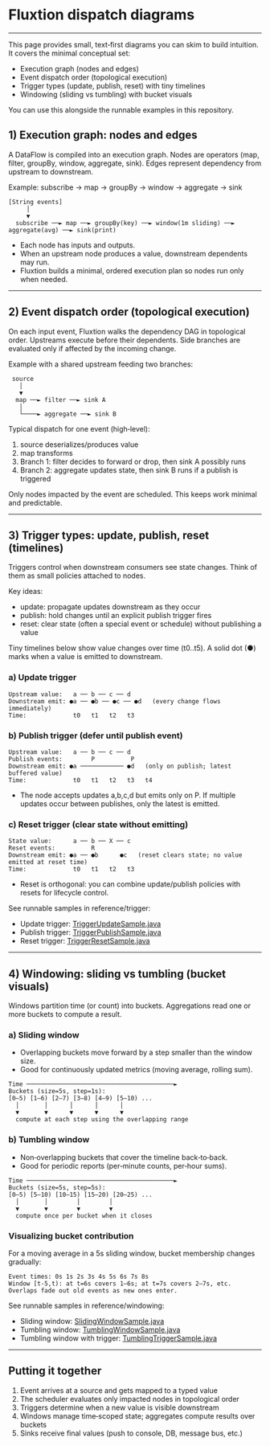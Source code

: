# Fluxtion dispatch diagrams
---

This page provides small, text‑first diagrams you can skim to build intuition.
It covers the minimal conceptual set:

- Execution graph (nodes and edges)
- Event dispatch order (topological execution)
- Trigger types (update, publish, reset) with tiny timelines
- Windowing (sliding vs tumbling) with bucket visuals

You can use this alongside the runnable examples in this repository.

## 1) Execution graph: nodes and edges

A DataFlow is compiled into an execution graph. Nodes are operators (map, filter, groupBy, window, aggregate, sink).
Edges represent dependency from upstream to downstream.

Example: subscribe → map → groupBy → window → aggregate → sink

```
[String events]
     │
     ▼
  subscribe ──► map ──► groupBy(key) ──► window(1m sliding) ──► aggregate(avg) ──► sink(print)
```

- Each node has inputs and outputs.
- When an upstream node produces a value, downstream dependents may run.
- Fluxtion builds a minimal, ordered execution plan so nodes run only when needed.

---

## 2) Event dispatch order (topological execution)

On each input event, Fluxtion walks the dependency DAG in topological order. Upstreams execute before their dependents.
Side branches are evaluated only if affected by the incoming change.

Example with a shared upstream feeding two branches:

```
 source
   │
   ▼
  map ──► filter ──► sink A
   │
   └────► aggregate ──► sink B
```

Typical dispatch for one event (high‑level):

1. source deserializes/produces value
1. map transforms
1. Branch 1: filter decides to forward or drop, then sink A possibly runs
1. Branch 2: aggregate updates state, then sink B runs if a publish is triggered

Only nodes impacted by the event are scheduled. This keeps work minimal and predictable.

---

## 3) Trigger types: update, publish, reset (timelines)

Triggers control when downstream consumers see state changes. Think of them as small policies attached to nodes.

Key ideas:

- update: propagate updates downstream as they occur
- publish: hold changes until an explicit publish trigger fires
- reset: clear state (often a special event or schedule) without publishing a value

Tiny timelines below show value changes over time (t0..t5). A solid dot (●) marks when a value is emitted to downstream.

### a) Update trigger

```
Upstream value:   a ── b ── c ── d
Downstream emit: ●a ── ●b ── ●c ── ●d   (every change flows immediately)
Time:             t0   t1   t2   t3
```

### b) Publish trigger (defer until publish event)

```
Upstream value:   a ── b ── c ── d
Publish events:        P          P
Downstream emit: ●a ──────────── ●d   (only on publish; latest buffered value)
Time:             t0   t1   t2   t3   t4
```

- The node accepts updates a,b,c,d but emits only on P. If multiple updates occur between publishes, only the latest is
  emitted.

### c) Reset trigger (clear state without emitting)

```
State value:      a ── b ── X ── c
Reset events:          R
Downstream emit: ●a ── ●b      ●c   (reset clears state; no value emitted at reset time)
Time:             t0   t1   t2   t3
```

- Reset is orthogonal: you can combine update/publish policies with resets for lifecycle control.

See runnable samples in reference/trigger:

- Update trigger: [TriggerUpdateSample.java]({{fluxtion_example_src}}/reference/src/main/java/com/telamin/fluxtion/example/reference/trigger/TriggerUpdateSample.java)
- Publish trigger: [TriggerPublishSample.java]({{fluxtion_example_src}}/reference/src/main/java/com/telamin/fluxtion/example/reference/trigger/TriggerPublishSample.java)
- Reset trigger: [TriggerResetSample.java]({{fluxtion_example_src}}/reference/src/main/java/com/telamin/fluxtion/example/reference/trigger/TriggerResetSample.java)
---

## 4) Windowing: sliding vs tumbling (bucket visuals)

Windows partition time (or count) into buckets. Aggregations read one or more buckets to compute a result.

### a) Sliding window

- Overlapping buckets move forward by a step smaller than the window size.
- Good for continuously updated metrics (moving average, rolling sum).

```
Time ─────────────────────────────────────────►
Buckets (size=5s, step=1s):
[0–5) [1–6) [2–7) [3–8) [4–9) [5–10) ...
  │       │      │      │      │
  ▼       ▼      ▼      ▼      ▼
  compute at each step using the overlapping range
```

### b) Tumbling window

- Non‑overlapping buckets that cover the timeline back‑to‑back.
- Good for periodic reports (per‑minute counts, per‑hour sums).

```
Time ─────────────────────────────────────────►
Buckets (size=5s, step=5s):
[0–5) [5–10) [10–15) [15–20) [20–25) ...
  │       │        │        │
  ▼       ▼        ▼        ▼
  compute once per bucket when it closes
```

### Visualizing bucket contribution

For a moving average in a 5s sliding window, bucket membership changes gradually:

```
Event times: 0s 1s 2s 3s 4s 5s 6s 7s 8s
Window [t-5,t): at t=6s covers 1–6s; at t=7s covers 2–7s, etc.
Overlaps fade out old events as new ones enter.
```

See runnable samples in reference/windowing:

- Sliding window: [SlidingWindowSample.java]({{fluxtion_example_src}}/reference/src/main/java/com/telamin/fluxtion/example/reference/windowing/SlidingWindowSample.java)
- Tumbling window: [TumblingWindowSample.java]({{fluxtion_example_src}}/reference/src/main/java/com/telamin/fluxtion/example/reference/windowing/TumblingWindowSample.java)
- Tumbling window with trigger: [TumblingTriggerSample.java]({{fluxtion_example_src}}/reference/src/main/java/com/telamin/fluxtion/example/reference/windowing/TumblingTriggerSample.java)

---

## Putting it together


1. Event arrives at a source and gets mapped to a typed value
1. The scheduler evaluates only impacted nodes in topological order
1. Triggers determine when a new value is visible downstream
1. Windows manage time‑scoped state; aggregates compute results over buckets
1. Sinks receive final values (push to console, DB, message bus, etc.)

